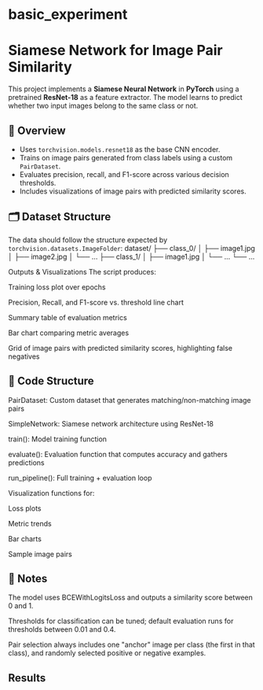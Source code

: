 # basic_experiment

# Siamese Network for Image Pair Similarity

This project implements a **Siamese Neural Network** in **PyTorch** using a pretrained **ResNet-18** as a feature extractor. The model learns to predict whether two input images belong to the same class or not.

## 🧠 Overview

- Uses `torchvision.models.resnet18` as the base CNN encoder.
- Trains on image pairs generated from class labels using a custom `PairDataset`.
- Evaluates precision, recall, and F1-score across various decision thresholds.
- Includes visualizations of image pairs with predicted similarity scores.

## 🗂️ Dataset Structure

The data should follow the structure expected by `torchvision.datasets.ImageFolder`:
dataset/
├── class_0/
│ ├── image1.jpg
│ ├── image2.jpg
│ └── ...
├── class_1/
│ ├── image1.jpg
│ └── ...
└── ...

Outputs & Visualizations
The script produces:

Training loss plot over epochs

Precision, Recall, and F1-score vs. threshold line chart

Summary table of evaluation metrics

Bar chart comparing metric averages

Grid of image pairs with predicted similarity scores, highlighting false negatives

## 📁 Code Structure
PairDataset: Custom dataset that generates matching/non-matching image pairs

SimpleNetwork: Siamese network architecture using ResNet-18

train(): Model training function

evaluate(): Evaluation function that computes accuracy and gathers predictions

run_pipeline(): Full training + evaluation loop

Visualization functions for:

Loss plots

Metric trends

Bar charts

Sample image pairs

## 📌 Notes
The model uses BCEWithLogitsLoss and outputs a similarity score between 0 and 1.

Thresholds for classification can be tuned; default evaluation runs for thresholds between 0.01 and 0.4.

Pair selection always includes one "anchor" image per class (the first in that class), and randomly selected positive or negative examples.

## Results

